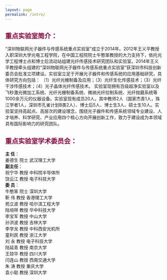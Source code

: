```yaml
---
layout: page
permalink: /intro/
---
```


<h2 style="color: #870A40;">重点实验室简介：</h2> 

   “深圳物联网光子器件与传感系统重点实验室”成立于2014年。2012年王义平教授入职深圳大学光电工程学院，在中国工程院院士牛憨笨教授的大力支持下，依托光学工程博士点和博士后流动站组建光纤传感技术研究团队和实验室。2014年王义平教授牵头组建的“深圳物联网光子器件与传感系统重点实验室”获深圳市科技创新委员会批准立项建设。实验室立足于开展光子器件和传感系统的应用基础研究，具体研究方向包括：
（1）光纤光栅制备及应用；（3）光纤生化传感技术；（3）光纤干涉传感技术；（4）光子晶体光纤传感技术。
    实验室现拥有百级超净实验室以及飞秒激光微加工系统、光纤光栅制备系统、微纳光纤拉制系统、光纤抛磨系统等1000余万元的仪器设备。实验室现有成员20人，其中教师2人（国家杰青1人，珠江学者1人，深圳市孔雀计划B类2人）、博士后5人、博士生3人、硕士生10人。实验室坚持高起点、高层次的建设理念，围绕光子器件和传感系统领域专业建设、人才培养、科学研究、产业应用四个核心方向开展创新工作，致力于建设成为本领域具有国际影响力的研究团队。

<h2 style="color: #870A40;">重点实验室学术委员会：</h2>

**主  任**：<br> 
             姜德生 院士    武汉理工大学<br>
**副主任**：<br> 祝宁华 教授    中科院半导体所<br>
             饶云江 教授    电子科技大学<br>
**委  员**：<br> 牛憨笨 院士    深圳大学<br>
             靳   伟 教授    香港理工大学<br>
             苑立波 教授    哈尔滨工程大学<br>
             陆培祥 教授    华中科技大学<br>
             李宝军 教授    中山大学<br>
             孙洪波 教授    吉林大学<br>
             李学龙 教授    中科西安光机所<br>
             童利民 教授    浙江大学<br>
             刘   永 教授    电子科技大学<br>
             陆延青 教授    南京大学<br>
             王琼华 教授    四川大学<br>
             闫连山 教授    西南交通大学<br>
             朱   涛 教授    重庆大学<br>
             袁小聪 教授    深圳大学<br>
         
